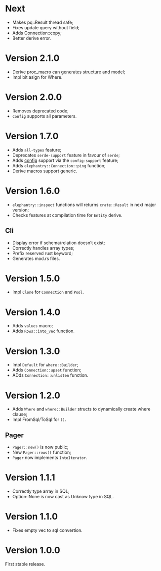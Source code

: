 # Next

- Makes pq::Result thread safe;
- Fixes update query without field;
- Adds Connection::copy;
- Better derive error.

# Version 2.1.0

- Derive proc_macro can generates structure and model;
- Impl bit asign for Where.

# Version 2.0.0

- Removes deprecated code;
- `Config` supports all parameters.

# Version 1.7.0

- Adds `all-types` feature;
- Deprecates `serde-support` feature in favour of `serde`;
- Adds [config](https://crates.io/crates/config) support via the
    `config-support` feature;
- Adds `elephantry::Connection::ping` function;
- Derive macros support generic.

# Version 1.6.0

- `elephantry::inspect` functions will returns `crate::Result` in next major
    version;
- Checks features at compilation time for `Entity` derive.

## Cli

- Display error if schema/relation doesn’t exist;
- Correctly handles array types;
- Prefix reserved rust keyword;
- Generates mod.rs files.

# Version 1.5.0

- Impl `Clone` for `Connection` and `Pool`.

# Version 1.4.0

- Adds `values` macro;
- Adds `Rows::into_vec` function.

# Version 1.3.0

- Impl `Default` for `where::Builder`;
- Adds `Connection::upset` function;
- ADds `Connection::unlisten` function.

# Version 1.2.0

- Adds `Where` and `where::Builder` structs to dynamically create where clause;
- Impl FromSql/ToSql for `()`.

## Pager

- `Pager::new()` is now public;
- New `Pager::rows()` function;
- `Pager` now implements `IntoIterator`.

# Version 1.1.1

- Correctly type array in SQL;
- Option::None is now cast as Unknow type in SQL.

# Version 1.1.0

- Fixes empty vec to sql convertion.

# Version 1.0.0

First stable release.
